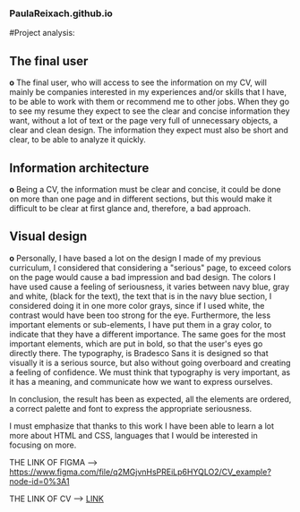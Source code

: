 ### PaulaReixach.github.io

#Project analysis:

## The final user
**o** The final user, who will access to see the information on my CV, will mainly be companies interested in my experiences and/or skills that I have, to be able to work with them or recommend me to other jobs.
When they go to see my resume they expect to see the clear and concise information they want, without a lot of text or the page very full of unnecessary objects, a clear and clean design.
The information they expect must also be short and clear, to be able to analyze it quickly.

## Information architecture
**o** Being a CV, the information must be clear and concise, it could be done on more than one page and in different sections, but this would make it difficult to be clear at first glance and, therefore, a bad approach.

## Visual design
**o** Personally, I have based a lot on the design I made of my previous curriculum, I considered that considering a "serious" page, to exceed colors on the page would cause a bad impression and bad design.
The colors I have used cause a feeling of seriousness, it varies between navy blue, gray and white, (black for the text), the text that is in the navy blue section, I considered doing it in one more color grays, since if I used white, the contrast would have been too strong for the eye.
Furthermore, the less important elements or sub-elements, I have put them in a gray color, to indicate that they have a different importance.
The same goes for the most important elements, which are put in bold, so that the user's eyes go directly there.
The typography, is Bradesco Sans it is designed so that visually it is a serious source, but also without going overboard and creating a feeling of confidence. We must think that typography is very important, as it has a meaning, and communicate how we want to express ourselves.

In conclusion, the result has been as expected, all the elements are ordered, a correct palette and font to express the appropriate seriousness.

I must emphasize that thanks to this work I have been able to learn a lot more about HTML and CSS, languages that I would be interested in focusing on more.



THE LINK OF FIGMA --> https://www.figma.com/file/q2MGjvnHsPREiLp6HYQLO2/CV_example?node-id=0%3A1

THE LINK OF CV --> [LINK](PaulaReixach.github.io)
